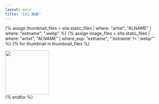 ```yaml
---
layout: main
title: "[A] 画像"
---
```


{% assign thumbnail_files = site.static_files | where: "artist", "ALNAME" | where: "extname", ".webp" %}
{% assign image_files = site.static_files | where: "artist", "ALNAME" | where_exp: "extname", "'extname' != '.webp'" %}
{% for thumbnail in thumbnail_files %}
<div class="item">
  <a href="{{ image_files[forloop.index0].path }}">
    <img src="{{ thumbnail.path }}"  height="144" loading="lazy">
  </a>
  <label for=""></label>
</div>
{% endfor %}
